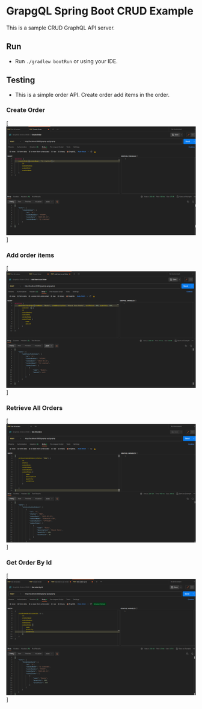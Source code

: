 # GrapgQL Spring Boot CRUD Example

This is a sample CRUD GraphQL API server.

## Run
- Run `./gradlew bootRun` or using your IDE.

## Testing
- This is a simple order API. Create order add items in the order.

### Create Order

[<img src="screens/create_order.png" alt="Sample login"  />]

### Add order items

[<img src="screens/add_items_to_order.png" alt="Sample login"  />]

### Retrieve All Orders

[<img src="screens/all_orders.png" alt="Sample login"  />]

### Get Order By Id

[<img src="screens/get_one_by_id.png" alt="Sample login"  />]